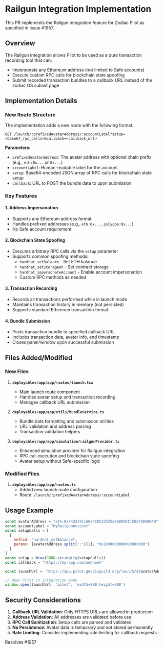 # Railgun Integration Implementation

This PR implements the Railgun integration feature for Zodiac Pilot as specified in issue #1957.

## Overview

The Railgun integration allows Pilot to be used as a pure transaction recording tool that can:
- Impersonate any Ethereum address (not limited to Safe accounts)
- Execute custom RPC calls for blockchain state spoofing
- Submit recorded transaction bundles to a callback URL instead of the zodiac OS submit page

## Implementation Details

### New Route Structure

The implementation adds a new route with the following format:

```
GET /launch/:prefixedAvatarAddress/:accountLabel?setup=<base64_rpc_calls>&callback=<callback_url>
```

**Parameters:**
- `prefixedAvatarAddress`: The avatar address with optional chain prefix (e.g., `eth:0x...` or `0x...`)
- `accountLabel`: Human-readable label for the account
- `setup`: Base64-encoded JSON array of RPC calls for blockchain state setup
- `callback`: URL to POST the bundle data to upon submission

### Key Features

#### 1. Address Impersonation
- Supports any Ethereum address format
- Handles prefixed addresses (e.g., `eth:0x...`, `polygon:0x...`)
- No Safe account requirement

#### 2. Blockchain State Spoofing
- Executes arbitrary RPC calls via the `setup` parameter
- Supports common spoofing methods:
  - `hardhat_setBalance` - Set ETH balance
  - `hardhat_setStorageAt` - Set contract storage
  - `hardhat_impersonateAccount` - Enable account impersonation
  - Custom RPC methods as needed

#### 3. Transaction Recording
- Records all transactions performed while in launch mode
- Maintains transaction history in memory (not persisted)
- Supports standard Ethereum transaction format

#### 4. Bundle Submission
- Posts transaction bundle to specified callback URL
- Includes transaction data, avatar info, and timestamp
- Closes panel/window upon successful submission

## Files Added/Modified

### New Files

1. **`deployables/app/app/routes/launch.tsx`**
   - Main launch route component
   - Handles avatar setup and transaction recording
   - Manages callback URL submission

2. **`deployables/app/app/utils/bundleService.ts`**
   - Bundle data formatting and submission utilities
   - URL validation and address parsing
   - Transaction validation helpers

3. **`deployables/app/app/simulation/railgunProvider.ts`**
   - Enhanced simulation provider for Railgun integration
   - RPC call execution and blockchain state spoofing
   - Avatar setup without Safe-specific logic

### Modified Files

1. **`deployables/app/app/routes.ts`**
   - Added new launch route configuration
   - Route: `/launch/:prefixedAvatarAddress/:accountLabel`

## Usage Example

```javascript
const avatarAddress = "eth:0x742d35Cc6634C0532925a3b8D581C58d43DA9040"
const accountLabel = "MyRailgunAccount"
const setupCalls = [
  {
    method: "hardhat_setBalance",
    params: [avatarAddress.split(':')[1], "0x1000000000000000000"]
  }
]
const setup = btoa(JSON.stringify(setupCalls))
const callback = "https://my-app.com/webhook"

const launchUrl = `https://app.pilot.gnosisguild.org/launch/${avatarAddress}/${accountLabel}?setup=${setup}&callback=${callback}`

// Open Pilot in integration mode
window.open(launchUrl, 'pilot', 'width=800,height=600')
```

## Security Considerations

1. **Callback URL Validation**: Only HTTPS URLs are allowed in production
2. **Address Validation**: All addresses are validated before use
3. **RPC Call Sanitization**: Setup calls are parsed and validated
4. **No Persistence**: Avatar data is temporary and not stored permanently
5. **Rate Limiting**: Consider implementing rate limiting for callback requests

Resolves #1957
